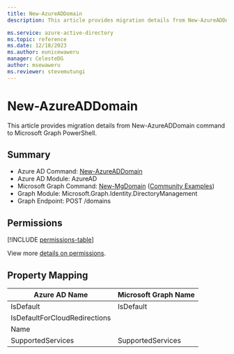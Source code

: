 ```yaml
---
title: New-AzureADDomain
description: This article provides migration details from New-AzureADDomain command to Microsoft Graph PowerShell.

ms.service: azure-active-directory
ms.topic: reference
ms.date: 12/18/2023
ms.author: eunicewaweru
manager: CelesteDG
author: msewaweru
ms.reviewer: stevemutungi
---
```


# New-AzureADDomain

This article provides migration details from New-AzureADDomain command to Microsoft Graph PowerShell.

## Summary

+ Azure AD Command: [New-AzureADDomain](/powershell/module/azuread/new-azureaddomain)
+ Azure AD Module: AzureAD
+ Microsoft Graph Command: [New-MgDomain](/powershell/module/microsoft.graph.identity.directorymanagement/new-mgdomain) ([Community Examples](https://github.com/orgs/msgraph/discussions?discussions_q=New-MgDomain))
+ Graph Module: Microsoft.Graph.Identity.DirectoryManagement
+ Graph Endpoint: POST /domains

## Permissions

[!INCLUDE [permissions-table](~/graphref/api-reference/v1.0/includes/permissions/domain-post-domains-permissions.md)]

View more [details on permissions](/graph/api/domain-post-domains#permissions).

## Property Mapping

|Azure AD Name|Microsoft Graph Name|
|---|---|
|IsDefault|IsDefault|
|IsDefaultForCloudRedirections||
|Name||
|SupportedServices|SupportedServices|